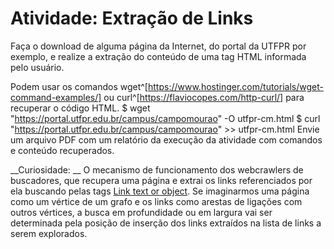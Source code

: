 # Atividade: Extração de Links

Faça o download de alguma página da Internet, do portal da UTFPR por exemplo, e realize a extração do conteúdo de uma tag HTML informada pelo usuário.

Podem usar os comandos wget^[https://www.hostinger.com/tutorials/wget-command-examples/] ou curl^[https://flaviocopes.com/http-curl/] para recuperar o código HTML.
$ wget "https://portal.utfpr.edu.br/campus/campomourao" -O utfpr-cm.html
$ curl "https://portal.utfpr.edu.br/campus/campomourao" >> utfpr-cm.html
Envie um arquivo PDF com um relatório da execução da atividade com comandos e conteúdo recuperados.

__Curiosidade: __ O mecanismo de funcionamento dos webcrawlers de buscadores, que recupera uma página e extrai os links referenciados por ela buscando pelas tags <a href="url">Link text or object</a>. Se imaginarmos uma página como um vértice de um grafo e os links como arestas de ligações com outros vértices, a busca em profundidade ou em largura vai ser determinada pela posição de inserção dos links extraídos na lista de links a serem explorados.